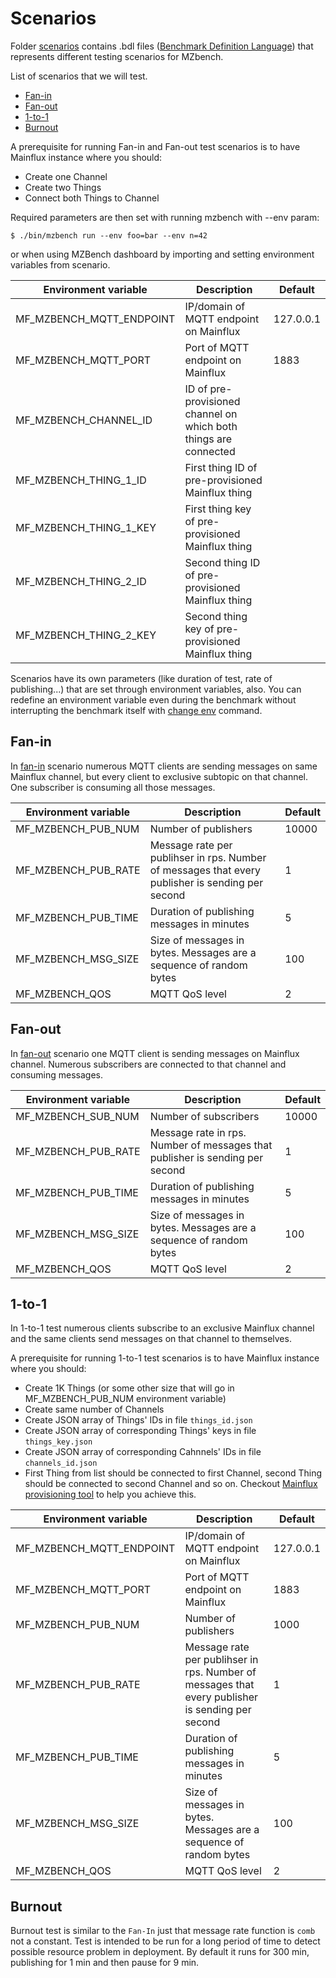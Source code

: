 # Scenarios

Folder [scenarios](scenarios/) contains .bdl files ([Benchmark Definition Language](https://github.com/mzbench/mzbench/blob/master/doc/scenarios/spec.md)) that represents different testing scenarios for MZbench.


List of scenarios that we will test.
- [Fan-in](scenarios/fan_in.bdl)
- [Fan-out](scenarios/fan_out.bdl)
- [1-to-1](scenarios/1to1.bdl)
- [Burnout](scenarios/burnout.bdl)

A prerequisite for running Fan-in and Fan-out test scenarios is to have Mainflux instance where you should:
- Create one Channel
- Create two Things
- Connect both Things to Channel

Required parameters are then set with running mzbench with --env param:

`$ ./bin/mzbench run --env foo=bar --env n=42`

or when using MZBench dashboard by importing and setting environment variables from scenario.


| Environment variable     | Description                                                      | Default   |
|--------------------------|------------------------------------------------------------------|-----------|
| MF_MZBENCH_MQTT_ENDPOINT | IP/domain of MQTT endpoint on Mainflux                           | 127.0.0.1 |
| MF_MZBENCH_MQTT_PORT     | Port of MQTT endpoint on Mainflux                                | 1883      |
| MF_MZBENCH_CHANNEL_ID    | ID of pre-provisioned channel on which both things are connected |           |
| MF_MZBENCH_THING_1_ID    | First thing ID of pre-provisioned Mainflux thing                 |           |
| MF_MZBENCH_THING_1_KEY   | First thing key of pre-provisioned Mainflux thing                |           |
| MF_MZBENCH_THING_2_ID    | Second thing ID of pre-provisioned Mainflux thing                |           |
| MF_MZBENCH_THING_2_KEY   | Second thing key of pre-provisioned Mainflux thing               |           |

Scenarios have its own parameters (like duration of test, rate of publishing...) that are set through environment variables, also. You can redefine an environment variable even during the benchmark without interrupting the benchmark itself with [change env](https://github.com/mzbench/mzbench/blob/master/doc/cli.md#change_env) command.

## Fan-in

In [fan-in](https://en.wikipedia.org/wiki/Fan-in) scenario numerous MQTT clients are sending messages on same Mainflux channel, but every client to exclusive subtopic on that channel. One subscriber is consuming all those messages.

| Environment variable | Description                                                                                      | Default |
|----------------------|--------------------------------------------------------------------------------------------------|---------|
| MF_MZBENCH_PUB_NUM   | Number of publishers                                                                             | 10000   |
| MF_MZBENCH_PUB_RATE  | Message rate per publihser in rps. Number of messages that every publisher is sending per second | 1       |
| MF_MZBENCH_PUB_TIME  | Duration of publishing messages in minutes                                                       | 5       |
| MF_MZBENCH_MSG_SIZE  | Size of messages in bytes. Messages are a sequence of random bytes                               | 100     |
| MF_MZBENCH_QOS       | MQTT QoS level                                                                                   | 2       |

## Fan-out

In [fan-out](https://en.wikipedia.org/wiki/Fan-out) scenario one MQTT client is sending messages on Mainflux channel. Numerous subscribers are connected to that channel and consuming  messages.

| Environment variable | Description                                                                  | Default |
|----------------------|------------------------------------------------------------------------------|---------|
| MF_MZBENCH_SUB_NUM   | Number of subscribers                                                        | 10000   |
| MF_MZBENCH_PUB_RATE  | Message rate in rps. Number of messages that publisher is sending per second | 1       |
| MF_MZBENCH_PUB_TIME  | Duration of publishing messages in minutes                                   | 5       |
| MF_MZBENCH_MSG_SIZE  | Size of messages in bytes. Messages are a sequence of random bytes           | 100     |
| MF_MZBENCH_QOS       | MQTT QoS level                                                               | 2       |

## 1-to-1

In 1-to-1 test numerous clients subscribe to an exclusive Mainflux channel and the same clients send messages on that channel to themselves.

A prerequisite for running 1-to-1 test scenarios is to have Mainflux instance where you should:
- Create 1K Things (or some other size that will go in MF_MZBENCH_PUB_NUM environment variable)
- Create same number of Channels
- Create JSON array of Things' IDs in file `things_id.json`
- Create JSON array of corresponding Things' keys in file `things_key.json`
- Create JSON array of corresponding Cahnnels' IDs in file `channels_id.json`
- First Thing from list should be connected to first Channel, second Thing should be connected to second Channel and so on. Checkout [Mainflux provisioning tool](https://github.com/mainflux/mainflux/tree/master/tools/provision) to help you achieve this.

| Environment variable     | Description                                                                                      | Default   |
|--------------------------|--------------------------------------------------------------------------------------------------|-----------|
| MF_MZBENCH_MQTT_ENDPOINT | IP/domain of MQTT endpoint on Mainflux                                                           | 127.0.0.1 |
| MF_MZBENCH_MQTT_PORT     | Port of MQTT endpoint on Mainflux                                                                | 1883      |
| MF_MZBENCH_PUB_NUM       | Number of publishers                                                                             | 1000      |
| MF_MZBENCH_PUB_RATE      | Message rate per publihser in rps. Number of messages that every publisher is sending per second | 1         |
| MF_MZBENCH_PUB_TIME      | Duration of publishing messages in minutes                                                       | 5         |
| MF_MZBENCH_MSG_SIZE      | Size of messages in bytes. Messages are a sequence of random bytes                               | 100       |
| MF_MZBENCH_QOS           | MQTT QoS level                                                                                   | 2         |

## Burnout 
Burnout test is similar to the `Fan-In` just that message rate function is `comb` not a constant. Test is intended to be run for a long period of time to detect possible resource problem in deployment. By default it runs for 300 min, publishing for 1 min and then pause for 9 min.